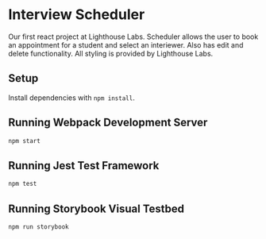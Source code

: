 # Interview Scheduler

Our first react project at Lighthouse Labs. Scheduler allows the user to book an appointment for a student and select an interiewer. Also has edit and delete functionality. All styling is provided by Lighthouse Labs.

## Setup

Install dependencies with `npm install`.

## Running Webpack Development Server

```sh
npm start
```

## Running Jest Test Framework

```sh
npm test
```

## Running Storybook Visual Testbed

```sh
npm run storybook
```
